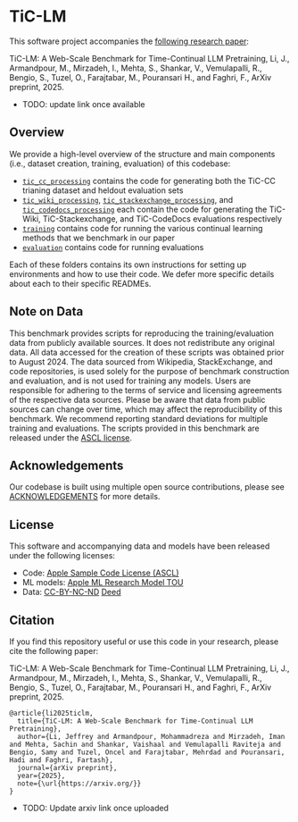 # TiC-LM

This software project accompanies the [following research paper](https://arxiv.org/):

TiC-LM: A Web-Scale Benchmark for Time-Continual LLM Pretraining, Li, J., Armandpour, M., Mirzadeh, I., Mehta, S., Shankar, V., Vemulapalli, R., Bengio, S., Tuzel, O., Farajtabar, M., Pouransari H., and Faghri, F., ArXiv preprint, 2025.

- TODO: update link once available

## Overview

We provide a high-level overview of the structure and main components (i.e., dataset creation, training, evaluation) of this codebase:
- [`tic_cc_processing`](tic_cc_processing/) contains the code for generating both the TiC-CC trianing dataset and heldout evaluation sets
- [`tic_wiki_processing`](tic_wiki_processing/), [`tic_stackexchange_processing`](tic_stackexchange_proecssing/), and [`tic_codedocs_processing`](tic_codedocs_processing/) each contain the code for generating the TiC-Wiki, TiC-Stackexchange, and TiC-CodeDocs evaluations respectively
- [`training`](training/) contains code for running the various continual learning methods that we benchmark in our paper
- [`evaluation`](evaluation/) contains code for running evaluations

Each of these folders contains its own instructions for setting up environments and how to use their code. We defer more specific details about each to their specific READMEs.

## Note on Data

This benchmark provides scripts for reproducing the training/evaluation data from publicly available sources. It does not redistribute any original data. All data accessed for the creation of these scripts was obtained prior to August 2024. The data sourced from Wikipedia, StackExchange, and code repositories, is used solely for the purpose of benchmark construction and evaluation, and is not used for training any models. Users are responsible for adhering to the terms of service and licensing agreements of the respective data sources. Please be aware that data from public sources can change over time, which may affect the reproducibility of this benchmark. We recommend reporting standard deviations for multiple training and evaluations. The scripts provided in this benchmark are released under the [ASCL license](./LICENSE).

## Acknowledgements
Our codebase is built using multiple open source contributions, please see [ACKNOWLEDGEMENTS](ACKNOWLEDGEMENTS) for more details. 

## License

This software and accompanying data and models have been released under the 
following licenses:
- Code: [Apple Sample Code License (ASCL)](./LICENSE)
- ML models: [Apple ML Research Model TOU](./LICENSE_MODELS)
- Data: [CC-BY-NC-ND](./LICENSE_DATA) [Deed](https://creativecommons.org/licenses/by-nc-nd/4.0/)

## Citation

If you find this repository useful or use this code in your research, please cite the following paper:

TiC-LM: A Web-Scale Benchmark for Time-Continual LLM Pretraining, Li, J., Armandpour, M., Mirzadeh, I., Mehta, S., Shankar, V., Vemulapalli, R., Bengio, S., Tuzel, O., Farajtabar, M., Pouransari H., and Faghri, F., ArXiv preprint, 2025.

```
@article{li2025ticlm,
  title={TiC-LM: A Web-Scale Benchmark for Time-Continual LLM Pretraining},
  author={Li, Jeffrey and Armandpour, Mohammadreza and Mirzadeh, Iman and Mehta, Sachin and Shankar, Vaishaal and Vemulapalli Raviteja and Bengio, Samy and Tuzel, Oncel and Farajtabar, Mehrdad and Pouransari, Hadi and Faghri, Fartash},
  journal={arXiv preprint},
  year={2025},
  note={\url{https://arxiv.org/}}
}
```

- TODO: Update arxiv link once uploaded
